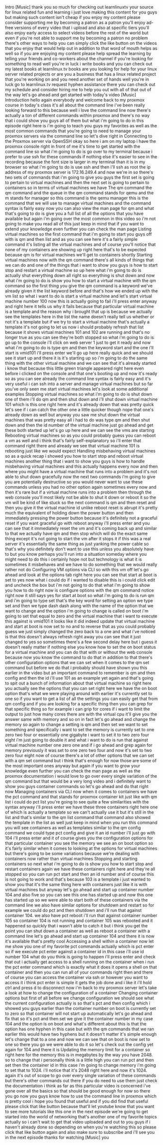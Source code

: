 Intro
[Music]
thank you so much for checking out
learnlinuxtv your source for linux
related fun and learning
i just love making this content for you
guys
but making such content isn't cheap
if you enjoy my content please consider
supporting me by becoming a patron
as a patron you'll enjoy ad-free
versions of every video that i upload
and also at specific tiers you'll also
enjoy early access to select videos
before the rest of the world
but even if you're not able to support
me by becoming a patron no problem
there's other ways to help you can
simply click the like button on the
videos that you enjoy that would help
out
in addition to that word of mouth helps
as well so if you are enjoying my
content please help spread the learning
by telling your friends and co-workers
about the channel
if you're looking for something to read
well you're in luck i write books and
you can check out my latest books at
learnlinux.tv
books
are you looking for help for your linux
server related projects or are you a
business that has a linux related
project that you're working on and you
need another set of hands well you're in
luck go to learnlinux.tv
request hyphen assistance there you can
check out my schedule and consider
hiring me to help you out
with all of that out of the way let's go
ahead and get started with today's video
[Music]
Introduction
hello again everybody and welcome back
to my proxmox course
in today's class it's all about the
command line
i've been really looking forward to this
because well i love the command line
now there's actually a ton of different
commands within proxmox and there's no
way that i could show you guys all of
them but what i'm going to do in this
episode right here is i'm going to teach
you guys my favorites as well as the
most common commands that you're going
to need to manage your proxmox servers
via the command line so let's dive right
in
Connecting to the Proxmox server via OpenSSH
okay so here i am on my laptop i have
the proxmox console right in front of me
it's time to get started with the
command line
so what i'm going to do is go over to my
terminal
because i prefer to use ssh for these
commands
if nothing else it's easier to see in
the recording because the font size is
larger in my terminal than it is in my
browser
so what i'm going to do is use ssh and
then i'll ssh as root
the ip address of my proxmox server is
172.16.249.4
and now we're in so there's two sets of
commands that i'm going to give you guys
the first set is going to pertain to
virtual machines and then the next set
is going to pertain to containers
so in terms of virtual machines we have
The qm command
the qm command
and the queue in the qm command stands
for qemu
and the m stands for manager so this
command is the qemu manager this is the
command that we will use to manage
virtual machines
and the command syntax is fairly easy
now you can also view the man page for
qm
and what that's going to do is give you
a full list of all the options that you
have available
but again i'm going over the most common
in this video so i'm not going to make
you read all of this
just keep in mind that if you want to
extend your knowledge even further you
can check the man page
Listing virtual machines
so the first command that i'm going to
start you guys off with is qm and then
list
and as you can see here it's a fairly
simple command it's listing all the
virtual machines
and of course you'll notice that none of
my containers are showing up right here
that's to be expected because qm is for
virtual machines we'll get to containers
shortly
Starting virtual machines
now with the qm command there's all
kinds of things that we can do
and one of the things that i want to
show you guys is how to start stop and
restart a virtual machine
so up here what i'm going to do is
actually shut everything down
all right so everything is shut down
and now what i'm going to do is show you
how to start a virtual machine with the
qm command
so the first thing you give the qm
command is a keyword we've already given
it the list keyword before
and that's how we ended up with the vm
list so what i want to do is start a
virtual machine
and let's start virtual machine number
100
now this is actually going to fail i'll
press enter anyway
and right here it tells us why it fails
because that particular virtual machine
is a template
and the reason why i brought that up is
because we actually see the templates
here in the list
the name doesn't really tell us whether
or not it's a template but if we try to
start a virtual machine that's actually
a template it's not going to let us
now i should probably refresh that list
because it shows virtual machines 101
and 102 are running and that's no longer
true
as you can see they're both stopped
so what i'm going to do is go up to the
console i'll click on web server 1
just to get it ready
and now what i'm going to do is type qm
and then the keyword start
and the one i'll start is
vmid101 i'll press enter
we'll go up here really quick
and we should see it start up and there
it is it's starting up
so i'm going to do the same thing with
the other virtual machine
and we can see that it's already started
i know that because this little green
triangle appeared right here even before
i clicked on the console
and that one's booting up
and now it's ready
so as you can see already the command
line syntax is fairly easy and it's very
useful
i can ssh into a server and manage
virtual machines but so far you've only
seen me start virtual machines
let's look at some additional examples
Stopping virtual machines
so what i'm going to do is shut down one
of them i'll do qm and then shut down
and i'll shut down virtual machine 101
which is this one right here
and it's already down that was pretty
quick
let's see if i can catch the other one a
little quicker though
nope that one's already down as well
but anyway you saw me shut down the
virtual machines that was pretty easy
all i had to do was type qm and then
shut down and then the id number of the
virtual machine
just go ahead and get these both started
up
let's go up here and we can see the vms
are starting
Rebooting virtual machines
so as you could probably guess you can
reboot a vm as well
and i think that's fairly
self-explanatory so i'll enter that
command right there
and already we see that virtual machine
101 is rebooting
just like we would expect
Handling misbehaving virtual machines
so as a quick recap i showed you how to
start stop and reboot virtual machines
another thing that i want to show you
guys is how to handle misbehaving
virtual machines
and this actually happens every now and
then where you might have a virtual
machine that runs into a problem and
it's not able to shut down gracefully
now the next two commands i'm going to
give you are potentially destructive
so you would never want to use these
commands unless you had no other option
again sometimes every now and then it's
rare but if a virtual machine runs into
a problem then through the web console
you'll most likely not be able to shut
it down or reboot it so the vm will be
kind of like stuck
so the next command is qm and then reset
and then you give it the virtual machine
id
unlike reboot reset is abrupt
it's pretty much the equivalent of
holding down the power button and then
immediately pressing the power button
because it's definitely not a graceful
reset
if you want graceful go with reboot
anyway i'll press enter
and you can see that it immediately
reset the vm and it's coming back up
and similar to that
we actually have qm and then stop
which will do the exact same thing
except it's not going to start the vm
after it stops it
if this was a real server it's
essentially the same thing as just
yanking the power cable so that's why
you definitely don't want to use this
unless you absolutely have to
but you know perhaps you'll run into a
situation someday where you might need
to do this i certainly hope not but
technology is what it is
sometimes it misbehaves and we have to
do something that we would really rather
not do
Configuring VM options via CLI
so with this vm off let's go ahead and
look at the options tab right here
you can see that start at boot is set to
yes now what i could do if i wanted to
disable this is i could click edit
and uncheck the box but i'm not going to
do that what i'm going to show you how
to do right now is configure options
with the qm command
notice right now it still says yes for
start at boot
so what i'm going to do is run qm
and i'm going to type set that's the key
word for setting an option we type set
and then we type dash dash
along with the name of the option that
we want to change and the option i'm
going to change is called on boot
i'm going to set that equal to zero
and the virtual machine that i want to
execute this against is vmid101
it looks like it did indeed update that
virtual machine
and start at boot is now set to no
and to reverse that
as you could probably guess we just
simply changed the zero back to a one
and what i've noticed is that this
doesn't always refresh right away you
can see that it just changed to yes so
sometimes there's a few second delay
here but i guess it doesn't really
matter
if nothing else you know how to set the
on boot status for a virtual machine and
you can do that with or without the web
console because now you know the command
to do that
in addition to that there's other
configuration options that we can set
when it comes to the qm set command but
before we do that
i probably should have shown you this
earlier in the video
but an important command to remember is
qm and then config
and then the id
i'll use 101 as an example yet again
and that's going to spit out a bunch of
information about that virtual machine
so right here you actually see the
options that you can set
right here we have the on boot option
that's what we were playing around with
earlier
it's currently set to one
so if you want to get a list of all the
settings you can easily get that from qm
config
and if you are looking for a specific
thing then you can grep for that
specific thing
so for example
i can grip for cores
if i want to limit the output to just
how many cores there are with the
virtual cpu
it'll give you the answer
same with memory
and so on
in fact let's go ahead and change the
memory
so again to change a setting is qm and
then set we want to set something
and specifically i want to set the
memory is currently set to one zero two
four or essentially one gigabyte
i want to set it to two zero four eight
i'm just going to double it
and what i want to do is run that
against virtual machine number one zero
one
and if i go ahead and grep again for
memory
previously it was set to one zero two
four
and now it's set to two zero four eight
now of course there's a lot of other
options that we can set with a qm set
command but i think that's enough for
now those are some of the most important
ones anyway but again if you want to
grow your knowledge even further you can
check the man page as well as the
proxmox documentation
i would love to go over every single
variation of the qm command but that
would be a very long video and i
definitely want to show you guys
container commands
so let's go ahead and do that right now
Managing containers via CLI
now when it comes to containers we have
the pct command
and that stands for proxmox container
kit
just like with qm list i could do pct
list
you're going to see quite a few
similarities with the syntax anyway i'll
press enter
we have these three containers right
here
one of which is actually a template so
we can't actually use it but it's still
in the list and that's similar to the qm
list command that command also showed
the template in the list as well just
keep in mind when you run this command
you will see containers as well as
templates
similar to the qm config command we
could type pct config
and give it an id number i'll just go
with 104
i'll press enter
and it of course gives you the
configuration options for that
particular container you see the memory
we see an on boot option
so it's fairly similar when it comes to
looking at the options for virtual
machines but there's going to be some
variations because we're dealing with
containers now rather than virtual
machines
Stopping and starting containers
so next what i'm going to do is show you
how to start stop and restart containers
again we have these containers right
here
and they're all stopped
so you can run pct start and then an id
number and of course this is not going
to work
and that's because 103 is a template i
just wanted to show you that it's the
same thing here with containers just
like it is with virtual machines
but anyway let's go ahead and start up
container number 104
and also
five
so you can see this one has started up
and now this one has started up so we
were able to start both of these
containers via the command line
we also have similar options for
shutdown and restart so for example we
could do pct and then shutdown
and i'll run that against container 104.
we also have pct reboot
i'll run that against container number
105
so container 104 is not running
and container 105 was rebooted and it
happened so quickly that i wasn't able
to catch it but i think you get the
point you can shut down a container as
well as reboot a container with a
command line
let's go ahead and start up container
104
and there it is now it's available
that's pretty cool
Accessing a shell within a container
now let me show you one of my favorite
pct commands actually
which is pct enter
so if we execute pct enter against a
container id
in this case i'll use id number 104 what
do you think is going to happen
i'll press enter
and check that out
i actually get access to a shell running
on the container when i run the pct
enter command which is exactly what it
does it opens a shell on that container
and then you can run all of your
commands right then and there of course
you can access the container via ssh or
however you want to access it i think
pct enter is simple it gets the job done
and i like it
i'll hold ctrl and press d to disconnect
now i'm back to my proxmox server
let's take a look at how to change the
configuration of a container
Changing container options
but first of all before we change
configuration we should see what the
current configuration actually is so
that's pct and then config which i
showed you guys earlier
than the container number
on boot is currently set to zero
so that container will not start up
automatically let's go ahead and fix
that
so it's pct and then set
we give it the container number in my
case 104
and the option is on boot
and what's different about this is that
the option has one hyphen in this case
but with the qm commands that we ran
earlier this would have two hyphens
but it doesn't matter it's simple enough
let's change that to a one
and now we can see that on boot
is now set to one
so there you go we were able to do it
so let's check out the config yet again
for 104
and there it is
Updating the memory limit for a container
so right here for the memory this is in
megabytes by the way you have 2048. so
to change that i personally think is a
little high
you can run pct
and then set
then the container id
in this case i'm going to change memory
i'm going to set that to 1024.
i'll notice that it's 2048 right here
and now it's 1024.
again it's out of scope to go over every
single variation of these commands
but there's other commands out there if
you do need to use them just check the
documentation i think as far as this
particular video is concerned i've gone
over all the basics
so that should be good enough for now
so there you go
now you guys know how to use the command
line in proxmox which is pretty cool i
hope you found that useful
and if you did find that useful please
click that like button because that'll
let youtube know that you want to see
more tutorials like this one in the next
episode we're going to get started into
the world of networking that's another
one of my favorite topics actually so i
can't wait to get that video uploaded
and out to you guys if i haven't already
done so depending on when you're
watching this
so please click that like button again
and also make sure to subscribe and i'll
see you in the next episode thanks for
watching
[Music]
you
